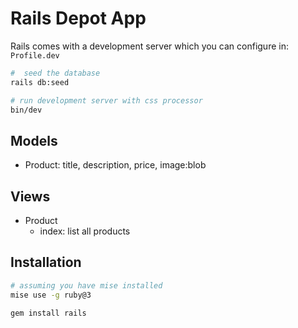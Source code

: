 # Rails Depot App

Rails comes with a development server which you can configure in: `Profile.dev`

```zsh
#  seed the database
rails db:seed

# run development server with css processor
bin/dev
```

## Models

- Product: title, description, price, image:blob

## Views

- Product
  - index: list all products

## Installation

```zsh
# assuming you have mise installed
mise use -g ruby@3

gem install rails
```
